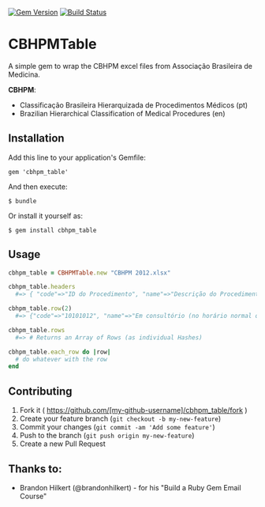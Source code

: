 [![Gem Version](https://badge.fury.io/rb/cbhpm_table.svg)](http://badge.fury.io/rb/cbhpm_table)
[![Build Status](https://travis-ci.org/abinoam/cbhpm_table.svg?branch=master)](https://travis-ci.org/abinoam/cbhpm_table)

# CBHPMTable

A simple gem to wrap the CBHPM excel files from Associação Brasileira de Medicina.

**CBHPM**:

* Classificação Brasileira Hierarquizada de Procedimentos Médicos (pt)
* Brazilian Hierarchical Classification of Medical Procedures (en)

## Installation

Add this line to your application's Gemfile:

    gem 'cbhpm_table'

And then execute:

    $ bundle

Or install it yourself as:

    $ gem install cbhpm_table

## Usage

```ruby
cbhpm_table = CBHPMTable.new "CBHPM 2012.xlsx"

cbhpm_table.headers
  #=> { "code"=>"ID do Procedimento", "name"=>"Descrição do Procedimento", "cir_size"=>nil, "uco"=>"Custo Operac.", "aux_qty"=>"Nº de Aux.", "an_size"=>"Porte Anestés."}

cbhpm_table.row(2)
  #=> {"code"=>"10101012", "name"=>"Em consultório (no horário normal ou preestabelecido)", "cir_size"=>"2B", "uco"=>nil, "aux_qty"=>nil, "an_size"=>nil})}

cbhpm_table.rows
  #=> # Returns an Array of Rows (as individual Hashes)

cbhpm_table.each_row do |row|
  # do whatever with the row
end
```

## Contributing

1. Fork it ( https://github.com/[my-github-username]/cbhpm_table/fork )
2. Create your feature branch (`git checkout -b my-new-feature`)
3. Commit your changes (`git commit -am 'Add some feature'`)
4. Push to the branch (`git push origin my-new-feature`)
5. Create a new Pull Request

## Thanks to:

* Brandon Hilkert (@brandonhilkert) - for his "Build a Ruby Gem Email Course"
